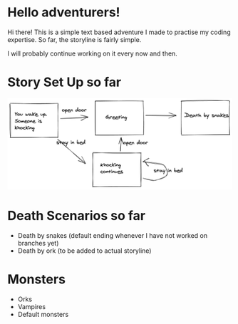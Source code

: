 # Hello adventurers!
Hi there! This is a simple text based adventure I made to practise my coding expertise.
So far, the storyline is fairly simple.

I will probably continue working on it every now and then.

# Story Set Up so far

![](Story.png)

# Death Scenarios so far

- Death by snakes (default ending whenever I have not worked on branches yet)
- Death by ork (to be added to actual storyline)

# Monsters
- Orks
- Vampires
- Default monsters